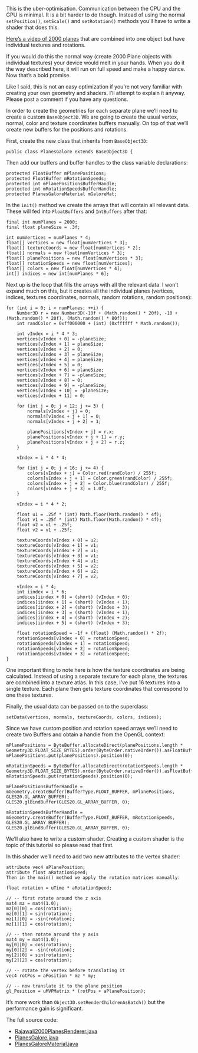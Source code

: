 This is the uber-optimisation. Communication between the CPU and the GPU is minimal. It is a bit harder to do though.
Instead of using the normal `setPosition()`, `setScale()` and `setRotation()` methods you’ll have to write a shader that does this.

[Here’s a video of 2000 planes](http://www.youtube.com/watch?feature=player_embedded&v=Iqg4U6yoabg) that are combined into one object but have individual textures and rotations.

If you would do this the normal way (create 2000 Plane objects with individual textures) your device would melt in your hands. When you do it the way described here, it will run on full speed and make a happy dance. Now that’s a bold promise.

Like I said, this is not an easy optimization if you’re not very familiar with creating your own geometry and shaders. I’ll attempt to explain it anyway. Please post a comment if you have any questions.

In order to create the geometries for each separate plane we’ll need to create a custom `BaseObject3D`. We are going to create the usual vertex, normal, color and texture coordinates buffers manually. On top of that we’ll create new buffers for the positions and rotations.

First, create the new class that inherits from `BaseObject3D`:
```
public class PlanesGalore extends BaseObject3D {
```
Then add our buffers and buffer handles to the class variable declarations:
```
protected FloatBuffer mPlanePositions;
protected FloatBuffer mRotationSpeeds;
protected int mPlanePositionsBufferHandle;
protected int mRotationSpeedsBufferHandle;
protected PlanesGaloreMaterial mGaloreMat;
```
In the `init()` method we create the arrays that will contain all relevant data. These will fed into `FloatBuffers` and `IntBuffers` after that:
```
final int numPlanes = 2000;
final float planeSize = .3f;

int numVertices = numPlanes * 4;
float[] vertices = new float[numVertices * 3];
float[] textureCoords = new float[numVertices * 2];
float[] normals = new float[numVertices * 3];
float[] planePositions = new float[numVertices * 3];
float[] rotationSpeeds = new float[numVertices];
float[] colors = new float[numVertices * 4];
int[] indices = new int[numPlanes * 6];
```
Next up is the loop that fills the arrays with all the relevant data. I won’t expand much on this, but it creates all the individual planes (vertices, indices, textures coordinates, normals, random rotations, random positions):
```
for (int i = 0; i < numPlanes; ++i) {
	Number3D r = new Number3D(-10f + (Math.random() * 20f), -10 + (Math.random() * 20f), (Math.random() * 80f));
	int randColor = 0xff000000 + (int) (0xffffff * Math.random());

	int vIndex = i * 4 * 3;
	vertices[vIndex + 0] = -planeSize;
	vertices[vIndex + 1] = planeSize;
	vertices[vIndex + 2] = 0;
	vertices[vIndex + 3] = planeSize;
	vertices[vIndex + 4] = planeSize;
	vertices[vIndex + 5] = 0;
	vertices[vIndex + 6] = planeSize;
	vertices[vIndex + 7] = -planeSize;
	vertices[vIndex + 8] = 0;
	vertices[vIndex + 9] = -planeSize;
	vertices[vIndex + 10] = -planeSize;
	vertices[vIndex + 11] = 0;

	for (int j = 0; j < 12; j += 3) {
		normals[vIndex + j] = 0;
		normals[vIndex + j + 1] = 0;
		normals[vIndex + j + 2] = 1;

		planePositions[vIndex + j] = r.x;
		planePositions[vIndex + j + 1] = r.y;
		planePositions[vIndex + j + 2] = r.z;
	}

	vIndex = i * 4 * 4;

	for (int j = 0; j < 16; j += 4) {
		colors[vIndex + j] = Color.red(randColor) / 255f;
		colors[vIndex + j + 1] = Color.green(randColor) / 255f;
		colors[vIndex + j + 2] = Color.blue(randColor) / 255f;
		colors[vIndex + j + 3] = 1.0f;
	}

	vIndex = i * 4 * 2;

	float u1 = .25f * (int) Math.floor(Math.random() * 4f);
	float v1 = .25f * (int) Math.floor(Math.random() * 4f);
	float u2 = u1 + .25f;
	float v2 = v1 + .25f;

	textureCoords[vIndex + 0] = u2;
	textureCoords[vIndex + 1] = v1;
	textureCoords[vIndex + 2] = u1;
	textureCoords[vIndex + 3] = v1;
	textureCoords[vIndex + 4] = u1;
	textureCoords[vIndex + 5] = v2;
	textureCoords[vIndex + 6] = u2;
	textureCoords[vIndex + 7] = v2;

	vIndex = i * 4;
	int iindex = i * 6;
	indices[iindex + 0] = (short) (vIndex + 0);
	indices[iindex + 1] = (short) (vIndex + 1);
	indices[iindex + 2] = (short) (vIndex + 3);
	indices[iindex + 3] = (short) (vIndex + 1);
	indices[iindex + 4] = (short) (vIndex + 2);
	indices[iindex + 5] = (short) (vIndex + 3);

	float rotationSpeed = -1f + (float) (Math.random() * 2f);
	rotationSpeeds[vIndex + 0] = rotationSpeed;
	rotationSpeeds[vIndex + 1] = rotationSpeed;
	rotationSpeeds[vIndex + 2] = rotationSpeed;
	rotationSpeeds[vIndex + 3] = rotationSpeed;
}
```
One important thing to note here is how the texture coordinates are being calculated. Instead of using a separate texture for each plane, the textures are combined into a texture atlas. In this case, I’ve put 16 textures into a single texture. Each plane then gets texture coordinates that correspond to one these textures.

Finally, the usual data can be passed on to the superclass:
```
setData(vertices, normals, textureCoords, colors, indices);
```
Since we have custom position and rotation speed arrays we’ll need to create two Buffers and obtain a handle from the OpenGL context:
```
mPlanePositions = ByteBuffer.allocateDirect(planePositions.length * Geometry3D.FLOAT_SIZE_BYTES).order(ByteOrder.nativeOrder()).asFloatBuffer();
mPlanePositions.put(planePositions).position(0);

mRotationSpeeds = ByteBuffer.allocateDirect(rotationSpeeds.length * Geometry3D.FLOAT_SIZE_BYTES).order(ByteOrder.nativeOrder()).asFloatBuffer();
mRotationSpeeds.put(rotationSpeeds).position(0);

mPlanePositionsBufferHandle = mGeometry.createBuffer(BufferType.FLOAT_BUFFER, mPlanePositions, GLES20.GL_ARRAY_BUFFER);
GLES20.glBindBuffer(GLES20.GL_ARRAY_BUFFER, 0);

mRotationSpeedsBufferHandle = mGeometry.createBuffer(BufferType.FLOAT_BUFFER, mRotationSpeeds, GLES20.GL_ARRAY_BUFFER);
GLES20.glBindBuffer(GLES20.GL_ARRAY_BUFFER, 0);
```
We’ll also have to write a custom shader. Creating a custom shader is the topic of this tutorial so please read that first.

In this shader we’ll need to add two new attributes to the vertex shader:
```
attribute vec4 aPlanePosition;
attribute float aRotationSpeed;
Then in the main() method we apply the rotation matrices manually:

float rotation = uTime * aRotationSpeed;

// -- first rotate around the z axis
mat4 mz = mat4(1.0);
mz[0][0] = cos(rotation);
mz[0][1] = sin(rotation);
mz[1][0] = -sin(rotation);
mz[1][1] = cos(rotation);

// -- then rotate around the y axis
mat4 my = mat4(1.0);
my[0][0] = cos(rotation);
my[0][2] = -sin(rotation);
my[2][0] = sin(rotation);
my[2][2] = cos(rotation);

// -- rotate the vertex before translating it
vec4 rotPos = aPosition * mz * my;

// -- now translate it to the plane position
gl_Position = uMVPMatrix * (rotPos + aPlanePosition);
```
It’s more work than `Object3D.setRenderChildrenAsBatch()` but the performance gain is significant.

The full source code:

* [Rajawali2000PlanesRenderer.java](https://github.com/MasDennis/RajawaliExamples/blob/master/src/com/monyetmabuk/rajawali/tutorials/Rajawali2000PlanesRenderer.java)
* [PlanesGalore.java](https://github.com/MasDennis/RajawaliExamples/blob/master/src/com/monyetmabuk/rajawali/tutorials/planes/PlanesGalore.java)
* [PlanesGaloreMaterial.java](https://github.com/MasDennis/RajawaliExamples/blob/master/src/com/monyetmabuk/rajawali/tutorials/planes/PlanesGaloreMaterial.java)